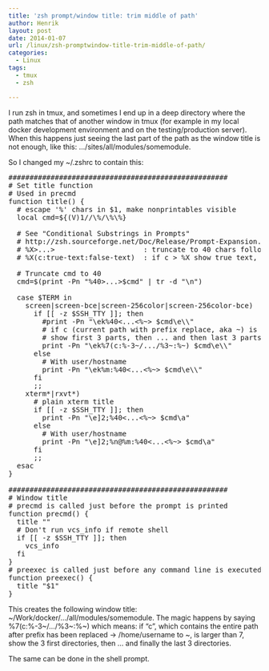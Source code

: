 ```yaml
---
title: 'zsh prompt/window title: trim middle of path'
author: Henrik
layout: post
date: 2014-01-07
url: /linux/zsh-promptwindow-title-trim-middle-of-path/
categories:
  - Linux
tags:
  - tmux
  - zsh

---
```

I run zsh in tmux, and sometimes I end up in a deep directory where the path matches that of another window in tmux (for example in my local docker development environment and on the testing/production server). When this happens just seeing the last part of the path as the window title is not enough, like this: &#8230;/sites/all/modules/somemodule.

So I changed my ~/.zshrc to contain this:

<pre>####################################################
# Set title function
# Used in precmd
function title() {
  # escape '%' chars in $1, make nonprintables visible
  local cmd=${(V)1//\%/\%\%}

  # See "Conditional Substrings in Prompts"
  # http://zsh.sourceforge.net/Doc/Release/Prompt-Expansion.html
  # %X&gt;...&gt;                     : truncate to 40 chars followed by ...
  # %X(c:true-text:false-text)  : if c &gt; %X show true text, else false text

  # Truncate cmd to 40
  cmd=$(print -Pn "%40&gt;...&gt;$cmd" | tr -d "\n")

  case $TERM in
    screen|screen-bce|screen-256color|screen-256color-bce)
      if [[ -z $SSH_TTY ]]; then
        #print -Pn "\ek%40&lt;...&lt;%~&gt; $cmd\e\\"
        # if c (current path with prefix replace, aka ~) is larger than 7, 
        # show first 3 parts, then ... and then last 3 parts, else just %~
        print -Pn "\ek%7(c:%-3~/.../%3~:%~) $cmd\e\\"
      else
        # With user/hostname
        print -Pn "\ek%m:%40&lt;...&lt;%~&gt; $cmd\e\\"
      fi
      ;;
    xterm*|rxvt*)
      # plain xterm title
      if [[ -z $SSH_TTY ]]; then
        print -Pn "\e]2;%40&lt;...&lt;%~&gt; $cmd\a"
      else
        # With user/hostname
        print -Pn "\e]2;%n@%m:%40&lt;...&lt;%~&gt; $cmd\a"
      fi
      ;;
  esac
}

####################################################
# Window title
# precmd is called just before the prompt is printed
function precmd() { 
  title "" 
  # Don't run vcs_info if remote shell
  if [[ -z $SSH_TTY ]]; then
    vcs_info
  fi
}
# preexec is called just before any command line is executed
function preexec() { 
  title "$1"
}
</pre>

This creates the following window title: ~/Work/docker/&#8230;/all/modules/somemodule. The magic happens by saying %7(c:%-3~/&#8230;/%3~:%~) which means: if &#8220;c&#8221;, which contains the entire path after prefix has been replaced -> /home/username to ~, is larger than 7, show the 3 first directories, then &#8230; and finally the last 3 directories. 

The same can be done in the shell prompt.
